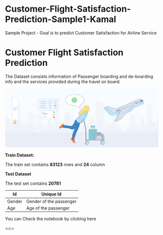# Customer-Flight-Satisfaction-Prediction-Sample1-Kamal
Sample Project - Goal is to predict Customer Satisfaction for Airline Service


# Customer Flight Satisfaction Prediction
The Dataset consists information of Passenger boarding and de-boarding info and the services provided during the travel on board.

![enter image description here](https://github.com/KamalenduChatterjee/Customer-Flight-Satisfaction-Prediction-Sample1-Kamal/blob/main/Airline%20satisfaction%20Image1.png?raw=true)



**Train Dataset:**

The train set contains **83123** rows and **24** column

**Test Dataset**

The test set contains **20781**



| Id | Unique Id |
|--|--|
| Gender |  Gender of the passenger|
| Age|  Age of the passenger|

You can Check the notebook by clicking here 

:star::fire::star:
